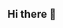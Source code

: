 ## Hi there 👋

<!--
**manumartins23/manumartins23** is a ✨ _special_ ✨ repository because its `README.md` (this file) appears on your GitHub profile.

Here are some ideas to get you started:

- 🔭 nao estou trabalhando 
- 🌱 varias materias 
- 👯 me chamo emanuelli martins
- 🤔 tenho 17 anos.
- 💬nasci em 23/09/2006
-->
